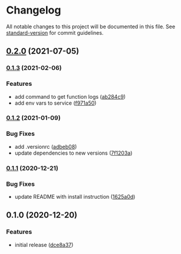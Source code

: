 # Changelog

All notable changes to this project will be documented in this file. See [standard-version](https://github.com/conventional-changelog/standard-version) for commit guidelines.

## [0.2.0](https://github.com/retgits/akkasls-serverless-framework/compare/v0.1.3...v0.2.0) (2021-07-05)

### [0.1.3](https://github.com/retgits/akkasls-serverless-framework/compare/v0.1.2...v0.1.3) (2021-02-06)


### Features

* add command to get function logs ([ab284c9](https://github.com/retgits/akkasls-serverless-framework/commit/ab284c9a9af7dee96edf25ac751c76c1972d3805))
* add env vars to service ([f971a50](https://github.com/retgits/akkasls-serverless-framework/commit/f971a508c2e99d648ca800bff04969aaa14ca09b))

### [0.1.2](https://github.com/retgits/akkasls-serverless-framework/compare/v0.1.1...v0.1.2) (2021-01-09)


### Bug Fixes

* add .versionrc ([adbeb08](https://github.com/retgits/akkasls-serverless-framework/commit/adbeb088b1695ab6910ae831cad07666cfe665f7))
* update dependencies to new versions ([7f1203a](https://github.com/retgits/akkasls-serverless-framework/commit/7f1203a71f970727e40cc6844ebb79c3d849428a))

### [0.1.1](https://github.com/retgits/akkasls-serverless-framework/compare/v0.1.0...v0.1.1) (2020-12-21)


### Bug Fixes

* update README with install instruction ([1625a0d](https://github.com/retgits/akkasls-serverless-framework/commit/1625a0d6d4f26961af821b3d4de2cd4d89848f52))

## 0.1.0 (2020-12-20)


### Features

* initial release ([dce8a37](https://github.com/retgits/akkasls-serverless-framework/commit/dce8a37ddea9b3fbfd0e0394a573169361c2b0db))
